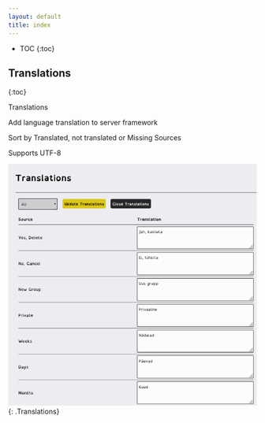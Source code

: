 ```yaml
---
layout: default
title: index
---
```


* TOC
{:toc}

<a name="dashboard"></a>

## Translations
{:toc}

Translations

Add language translation to server framework

Sort by Translated, not translated or Missing Sources

Supports UTF-8

![ Translations](img/translations.png ){: .Translations}

